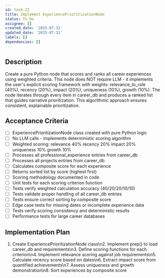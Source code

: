 ```yaml
---
id: task-22
title: Implement ExperiencePrioritizationNode
status: To Do
assignee: []
created_date: '2025-07-31'
updated_date: '2025-07-31'
labels: []
dependencies: []
---
```


## Description

Create a pure Python node that scores and ranks all career experiences using weighted criteria. This node does NOT require LLM - it implements the user's explicit scoring framework with weights: relevance_to_role (40%), recency (20%), impact (20%), uniqueness (10%), growth (10%). The node iterates through every item in career_db and produces a ranked list that guides narrative prioritization. This algorithmic approach ensures consistent, explainable prioritization.
## Acceptance Criteria

- [ ] ExperiencePrioritizationNode class created with pure Python logic
- [ ] No LLM calls - implements deterministic scoring algorithm
- [ ] Weighted scoring: relevance 40% recency 20% impact 20% uniqueness 10% growth 10%
- [ ] Processes all professional_experience entries from career_db
- [ ] Processes all projects entries from career_db
- [ ] Calculates composite score for each experience
- [ ] Returns sorted list by score (highest first)
- [ ] Scoring methodology documented in code
- [ ] Unit tests for each scoring criterion function
- [ ] Tests verify weighted calculation accuracy (40/20/20/10/10)
- [ ] Tests validate proper handling of all career_db entries
- [ ] Tests ensure correct sorting by composite score
- [ ] Edge case tests for missing dates or incomplete experience data
- [ ] Tests verify scoring consistency and deterministic results
- [ ] Performance tests for large career databases

## Implementation Plan

1. Create ExperiencePrioritizationNode class\n2. Implement prep() to load career_db and requirements\n3. Define scoring functions for each criterion\n4. Implement relevance scoring against job requirements\n5. Calculate recency score based on dates\n6. Extract impact score from quantified achievements\n7. Assess uniqueness and growth demonstration\n8. Sort experiences by composite score
